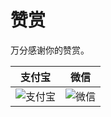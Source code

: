 # 赞赏

万分感谢你的赞赏。

|支付宝|微信|
|:-:|:-:|
|<img :src="$withBase('/alipay.jpeg')" alt="支付宝">|<img :src="$withBase('/wechat.png')" alt="微信">|